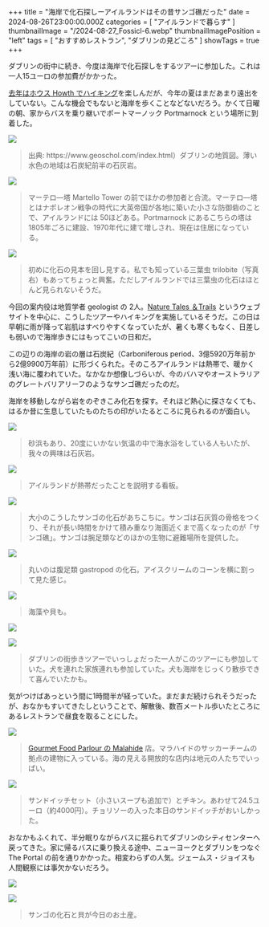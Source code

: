 +++
title = "海岸で化石探しーアイルランドはその昔サンゴ礁だった"
date = 2024-08-26T23:00:00.000Z
categories = [ "アイルランドで暮らす" ]
thumbnailImage = "/2024-08-27_Fossicl-6.webp"
thumbnailImagePosition = "left"
tags = [ "おすすめレストラン", "ダブリンの見どころ" ]
showTags = true
+++

ダブリンの街中に続き、今度は海岸で化石探しをするツアーに参加した。これは一人15ユーロの参加費がかかった。

<!--more-->

[去年はホウス Howth でハイキング](https://www.riastra.com/2023/06/howth-%E3%81%AE%E6%96%AD%E5%B4%96%E3%82%92%E6%AD%A9%E3%81%8D%E3%83%95%E3%82%A3%E3%83%83%E3%82%B7%E3%83%A5%E3%83%81%E3%83%83%E3%83%97%E3%82%B9%E3%82%92%E9%A3%9F%E3%81%99/)を楽しんだが、今年の夏はまだあまり遠出をしていない。こんな機会でもないと海岸を歩くことなどないだろう。かくて日曜の朝、家からバスを乗り継いでポートマーノック Portmarnock という場所に到着した。

![](</2024-08-27_Fossicl-Geological Map of Co.Dublin_Aug2024.png>)

> 出典: https\://www\.geoschol.com/index.html）ダブリンの地質図。薄い水色の地域は石炭紀前半の石灰岩。

![](/2024-08-27_Fossicl-10.webp)

> マーテロ―塔 Martello Tower の前でほかの参加者と合流。マーテロ―塔とはナポレオン戦争の時代に大英帝国が各地に築いた小さな防御砦のことで、アイルランドには 50ほどある。Portmarnock にあるこちらの塔は 1805年ごろに建設、1970年代に建て増しされ、現在は住居になっている。

![](/2024-08-27_Fossicl-12.webp)

> 初めに化石の見本を回し見する。私でも知っている三葉虫 trilobite（写真右）もあってちょっと興奮。ただしアイルランドでは三葉虫の化石はほとんど見られないそうだ。

今回の案内役は地質学者 geologist の 2人。[Nature Tales ＆Trails](https://naturetalesandtrails.ie/) というウェブサイトを中心に、こうしたツアーやハイキングを実施しているそうだ。この日は早朝に雨が降って岩肌はすべりやすくなっていたが、暑くも寒くもなく、日差しも弱いので海岸歩きにはもってこいの日和だ。

この辺りの海岸の岩の層は石炭紀（Carboniferous period、3億5920万年前から2億9900万年前）に形づくられた。そのころアイルランドは熱帯で、暖かく浅い海に覆われていた。なかなか想像しづらいが、今のバハマやオーストラリアのグレートバリアリーフのようなサンゴ礁だったのだ。

海岸を移動しながら岩をのぞきこみ化石を探す。それほど熱心に探さなくても、はるか昔に生息していたものたちの印がいたるところに見られるのが面白い。

![](/2024-08-27_Fossicl-9.webp)

> 砂浜もあり、20度にいかない気温の中で海水浴をしている人もいたが、我々の興味は石灰岩。

![](/2024-08-27_Fossicl-1.webp)

> アイルランドが熱帯だったことを説明する看板。

![](/2024-08-27_Fossicl-8.webp)

> 大小のこうしたサンゴの化石があちこちに。サンゴは石灰質の骨格をつくり、それが長い時間をかけて積み重なり海面近くまで高くなったのが「サンゴ礁」。サンゴは腕足類などのほかの生物に避難場所を提供した。

![](/2024-08-27_Fossicl-7.webp)

> 丸いのは腹足類 gastropod の化石。アイスクリームのコーンを横に割って見た感じ。

![](/2024-08-27_Fossicl-3.webp)

> 海藻や貝も。

![](/2024-08-27_Fossicl-5.webp)

![](/2024-08-27_Fossicl-4.webp)

> ダブリンの街歩きツアーでいっしょだった一人がこのツアーにも参加していた。犬を連れた家族連れも参加していた。犬も海岸をじっくり散歩できて喜んでいたかも。

気がつけばあっという間に1時間半が経っていた。まだまだ続けられそうだったが、おなかもすいてきたしということで、解散後、数百メートル歩いたところにあるレストランで昼食を取ることにした。

![](/2024-08-27_Fossicl-2.webp)

> [Gourmet Food Parlour の Malahide](https://www.gourmetfoodparlour.com/) 店。マラハイドのサッカーチームの拠点の建物に入っている。海の見える開放的な店内は地元の人たちでいっぱい。

![](/2024-08-27_Fossicl-11.webp)

> サンドイッチセット（小さいスープも追加で）とチキン。あわせて24.5ユーロ（約4000円）。チョリソーの入った本日のサンドイッチがおいしかった。

おなかもふくれて、半分眠りながらバスに揺られてダブリンのシティセンターへ戻ってきた。家に帰るバスに乗り換える途中、ニューヨークとダブリンをつなぐ The Portal の前を通りかかった。相変わらずの人気。ジェームス・ジョイスも人間観察には事欠かないだろう。

![](/2024-08-27_Fossicl-13.webp)

![](/2024-08-27_Fossicl-14.webp)

> サンゴの化石と貝が今日のお土産。
